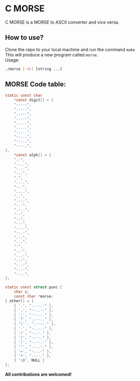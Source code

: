 # C MORSE
C MORSE is a MORSE to ASCII converter and vice versa.
<br />

## How to use?

Clone the repo to your local machine and run the command `make`<br/>
This will produce a new program called `morse`.<br />
Usage:<br />
```bash
./morse [-ds] [string ...]
```

## MORSE Code table:

```c
static const char
	*const digit[] = {
	"-----",
	".----",
	"..---",
	"...--",
	"....-",
	".....",
	"-....",
	"--...",
	"---..",
	"----.",
},
	*const alph[] = {
	".-",
	"-...",
	"-.-.",
	"-..",
	".",
	"..-.",
	"--.",
	"....",
	"..",
	".---",
	"-.-",
	".-..",
	"--",
	"-.",
	"---",
	".--.",
	"--.-",
	".-.",
	"...",
	"-",
	"..-",
	"...-",
	".--",
	"-..-",
	"-.--",
	"--..",
};

static const struct punc {
	char c;
	const char *morse;
} other[] = {
	{ '.', ".-.-.-" },
	{ ',', "--..--" },
	{ ':', "---..." },
	{ '?', "..--.." },
	{ '\'', ".----." },
	{ '-', "-....-" },
	{ '/', "-..-." },
	{ '(', "-.--." },
	{ ')', "-.--.-" },
	{ '"', ".-..-." },
	{ '=', "-...-" },
	{ '+', ".-.-." },
	{ '\0', NULL }
};
```


**All contributions are welcomed!**

